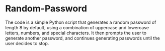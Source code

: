 # Random-Password
The code is a simple Python script that generates a random password of length 8 by default, using a combination of uppercase and lowercase letters, numbers, and special characters. It then prompts the user to generate another password, and continues generating passwords until the user decides to stop.
